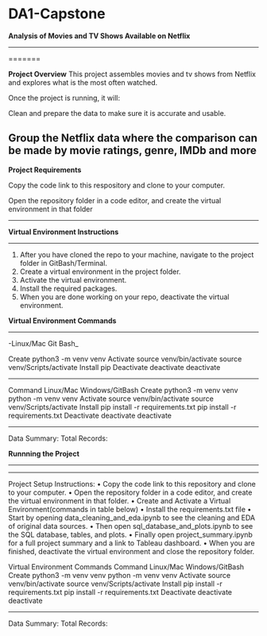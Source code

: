 # DA1-Capstone

**Analysis of Movies and TV Shows Available on Netflix**

---

=======

**Project Overview**
This project assembles movies and tv shows from Netflix and explores what is the most often watched.

Once the project is running, it will:

Clean and prepare the data to make sure it is accurate and usable.

## Group the Netflix data where the comparison can be made by movie ratings, genre, IMDb and more

**Project Requirements**

Copy the code link to this respository and clone to your computer.

Open the repository folder in a code editor, and create the virtual environment in that folder

---

**Virtual Environment Instructions**

---

1.  After you have cloned the repo to your machine, navigate to the project folder in GitBash/Terminal.
2.  Create a virtual environment in the project folder.
3.  Activate the virtual environment.
4.  Install the required packages.
5.  When you are done working on your repo, deactivate the virtual environment.

**Virtual Environment Commands**

---

-Linux/Mac Git Bash\_

Create python3 -m venv venv
Activate source venv/bin/activate source venv/Scripts/activate
Install pip
Deactivate deactivate deactivate

---

Command Linux/Mac Windows/GitBash
Create python3 -m venv venv python -m venv venv
Activate source venv/bin/activate source venv/Scripts/activate
Install pip install -r requirements.txt pip install -r requirements.txt
Deactivate deactivate deactivate

---

Data Summary:
Total Records:

**Runnning the Project**

---

---

Project Setup Instructions:
• Copy the code link to this repository and clone to your computer.
• Open the repository folder in a code editor, and create the virtual environment in that folder.
• Create and Activate a Virtual Environment(commands in table below)
• Install the requirements.txt file
• Start by opening data_cleaning_and_eda.ipynb to see the cleaning and EDA of original data sources.
• Then open sql_database_and_plots.ipynb to see the SQL database, tables, and plots.
• Finally open project_summary.ipynb for a full project summary and a link to Tableau dashboard.
• When you are finished, deactivate the virtual environment and close the repository folder.

Virtual Environment Commands
Command Linux/Mac Windows/GitBash
Create python3 -m venv venv python -m venv venv
Activate source venv/bin/activate source venv/Scripts/activate
Install pip install -r requirements.txt pip install -r requirements.txt
Deactivate deactivate deactivate

---

Data Summary:
Total Records:
